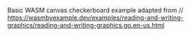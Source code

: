Basic WASM canvas checkerboard example adapted from // https://wasmbyexample.dev/examples/reading-and-writing-graphics/reading-and-writing-graphics.go.en-us.html
